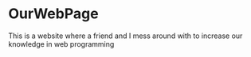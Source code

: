 # OurWebPage
This is a website where a friend and I mess around with to increase our knowledge in web programming
